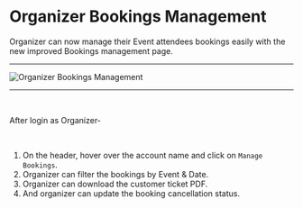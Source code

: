 # Organizer Bookings Management

Organizer can now manage their Event attendees bookings easily with the new improved Bookings management page.

---

![Organizer Bookings Management](/images/organizer-bookings.jpg "Organizer Bookings Management")

---

<br>

After login as Organizer-

<br>

1. On the header, hover over the account name and click on `Manage Bookings`.
2. Organizer can filter the bookings by Event & Date.
3. Organizer can download the customer ticket PDF.
4. And organizer can update the booking cancellation status.

